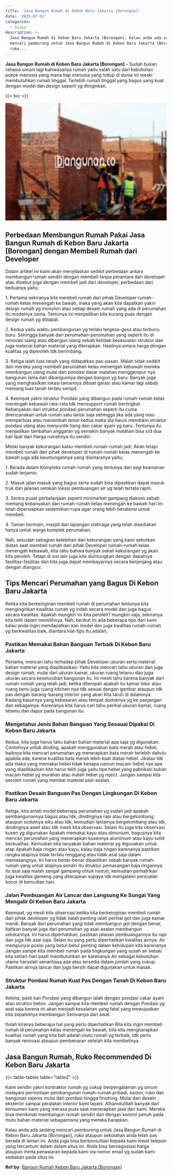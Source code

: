 ```yaml
---
title: 'Jasa Bangun Rumah di Kebon Baru Jakarta [Borongan]'
date: '2025-07-01'
categories:
  - biaya
description: >-
  Jasa Bangun Rumah di Kebon Baru Jakarta [Borongan]. Kalau anda ada sedang
  mencari pemborong untuk Jasa Bangun Rumah di Kebon Baru Jakarta [Borongan],
  ruko...
---
```


**Jasa Bangun Rumah di Kebon Baru Jakarta \[Borongan\]** – Sudah bukan rahasia umum lagi bahwasanya rumah yaitu salah satu dari kebutuhan pokok manusia yang mana tiap manusia yang hidup di dunia ini meski membutuhkan rumah tinggal. Terlebih rumah tinggal yang bagus yang kuat dengan model dan design seperti yg diinginkan.

{{< toc >}}

![Jasa Bangun Rumah di Kebon Baru Jakarta [Borongan]](/images/borong-bangunan-06.png)

## Perbedaan Membangun Rumah Pakai Jasa Bangun Rumah di Kebon Baru Jakarta \[Borongan\] dengan Membeli Rumah dari Developer

Dalam artikel ini kami akan menjelaskan sedikit perbedaan antara membangun rumah sendiri dengan membeli tanpa perantara dari developer atau disebut juga dengan membeli jadi dari developer, perbedaan dari keduanya yaitu;

1\. Pertama sekiranya kita membeli rumah dari pihak Developer rumah-rumah kelas menengah ke bawah, maka yang akan kita dapatkan yakni design rumah yg monoton atau setiap desain rumah yang ada di perumahan itu modelnya sama. Tentunya ini menjadikan kita kurang puas dengan design rumah yg didapat.

2\. Kedua yaitu waktu pembangunan yg terlalu tergesa-gesa atau terburu-buru. Sehingga banyak dari perumahan-perumahan yang seperti itu di renovasi ulang atau dibangun ulang sebab ketidak kesesuaian struktur dan juga material bahan material yang diterapkan. Hasilnya antara harga dengan kualitas yg diperoleh tdk berimbang.

3\. Ketiga ialah luas tanah yang didapatkan pas-pasan. Malah tidak sedikit dari mereka yang membeli perumahan kelas menengah kebawah mereka membangun ulang mulai dari pondasi dasar malahan menggempur nya bangunan lama dan dibangunnya dengan bangun yg baru. Banyak juga yang menghasilkan lokasi tamannya dibuat garasi atau kamar lagi sebab memang luas tanah terlalu sempit.

4\. Keempat yakni struktur Pondasi yang dibangun pada rumah-rumah kelas menengah kebawah rata-rata tdk mensupport rumah bertingkat. Kebanyakan dari struktur pondasi perumahan seperti itu cuma direncanakan untuk rumah satu lantai saja sehingga jika ada yang mau memperluas atau menambah lantai kedua maka dia harus membikin struktur pondasi ulang atau menyuntik tiang dan cakar ayam yg baru. Tentunya itu menjadikan tambahan anggaran yg semakin banyak malahan bisa s/d dua kali lipat dari Harga rumahnya itu sendiri.

Meski banyak kekurangan kalau membeli rumah-rumah jadi, Akan tetapi membeli rumah dari pihak developer di rumah-rumah kelas menengah ke bawah juga ada keuntungannya yang diantaranya yaitu;

1\. Berada dalam Kompleks rumah-rumah yang tentunya dari segi keamanan sudah terjamin.

2\. Masuk jalan masuk yang bagus serta sudah bisa dipastikan dapat masuk truk dan jalanan selokan lokasi pembuangan air yg telah tertata rapih.

3\. Sentra pusat perbelanjaan seperti minimarket gampang diakses sebab memang kebanyakan dari rumah-rumah kelas menengah ke bawah hari ini telah dipersiapkan sedemikian rupa agar orang lebih beratensi untuk membeli.

4\. Taman bermain, masjid dan lapangan olahraga yang telah disediakan hanya untuk warga komplek perumahan.

Nah, sesudah sebagian kelebihan dan kekurangan yang kami sebutkan diatas saat membeli rumah dari pihak Developer rumah-rumah kelas menengah kebawah, kita tahu bahwa banyak sekali kekurangan yg akan kita peroleh. Tetapi di sisi lain juga kita diuntungkan dengan dapatnya fasilitas-fasilitas dan kita juga dapat membayarnya secara berjenjang atau dengan diangsur.

## Tips Mencari Perumahan yang Bagus Di Kebon Baru Jakarta

Ketika kita berkeinginan membeli rumah di perumahan tentunya kita menginginkan kwalitas rumah yg indah secara model dan juga bagus secara kwalitas. Apakah mungkin ini kita peroleh? mungkin saja, sekiranya kita teliti dalam memilihnya. Nah, berikut ini ada beberapa tips dari kami kalau anda ingin mendapatkan kan model dan juga kwalitas rumah-rumah yg berkwalitas baik, diantara kiat-tips Itu adalah;

### Pastikan Memakai Bahan Banguan Terbaik Di Kebon Baru Jakarta

Pertama, mencari tahu terhadap pihak Developer ukuran serta material bahan material yang diaplikasikan. Yaitu kita mencari tahu ukuran dan juga design rumah, mulai dari ukuran kamar, ukuran ruang tetamu dan juga ukuran secara keseluruhan bangunan itu. Ini mesti tahu karena banyak dari rumah-rumah yang telah jadi, ketika ditempati apakah itu kamar tidur atau ruang tamu juga ruang kitchen nya tdk sesuai dengan gambar ataupun tdk pas dengan barang-barang interior yang akan kita taruh di dalamnya. Kadang kasurnya yang kebesaran atau tempat duduknya yg ke panjangan dan sebagainya. Karenanya kita harus cari tahu perihal ukuran kamar, ruang tetamu dan dapur pada bangunan itu.

### Mengetahui Jenis Bahan Banguan Yang Sesauai Dipakai Di Kebon Baru Jakarta

Kedua, kita juga harus tahu bahan bahan material apa saja yg digunakan. Contohnya untuk dinding, apakah menggunakan bata merah atau hebel, baiknya kita mencari perumahan yg menerapkan bata merah terlebih dahulu apabila ada, karena kualitas bata merah lebih kuat diatas hebel. Jikalau tdk ada maka yang memakai hebel tidak kenapa namun macam hebel nya apa yang diaplikasikan kita harus teliti juga yaitu tipe hebel yang pabrikasi bukan macam hebel yg murahan atau malah hebel yg reject. Jangan sampai kita peroleh rumah yang memkai material asal-asalan.

### Pastikan Desain Banguan Pas Dengan Lingkungan Di Kebon Baru Jakarta

Ketiga, kita amati model beberapa perumahan yg sudah jadi apakah pembangunannya bagus atau tdk, dindingnya rapi atau bergelombang ataupun sudutnya siku atau tdk, kemudian lantainya bergelombang atau tdk, dindingnya awet atau tdk mesti kita observasi. Selain itu juga kita observasi kusen yg digunakan Apakah memakai kayu atau almunium, bagusnya kita mencari perumahan yang menerapkan kusennya aluminium atau kayu solid berkualitas. Kemudian kita tanyakan bahan material yg digunakan untuk atap Apakah baja ringan atau kayu, kalau baja ringan karenanya pastikan rangka atapnya tidak terlalu renggang atau tidak asal saja dalam memasangnya. Ini harus benar-benar dipastikan sebab banyak rumah-rumah yang untuk atapnya sendiri itu struktur pemasangan baja ringannya itu asal saja malah sangat gampang untuk runtuh, kemudian perhatrikan juga kwalitas genteng yang diterapkan supaya tdk mengalami persoalan bocor di kemudian hari.

### Jalan Pembuangan Air Lancar dan Langsung Ke Sungai Yang Mengalir Di Kebon Baru Jakarta

Keempat, yg mesti kita observasi ketika kita berkeinginan membeli rumah dari pihak developer yg tidak kalah penting ialah perihal got dan juga kamar mandi. Banyak dari perumahan yang tidak membangun got dengan benar, bahkan banyak juga dari perumahan yg asal-asalan membangun selokannya. Ini harus diperhatikan, pastikan jalanan pembuangannya itu rapi dan juga tdk asal saja. Selain itu yang perlu diperhatikan kwalitas airnya. Air mempunyai posisi yang betul-betul penting dalam kehidupan kita karenanya Jangan sampe kita membeli rumah pada lingkungan yang susah air sebab kita sehari-hari pasti membutuhkan air karenanya Air sebagai kebutuhan utama haruslah senantiasa ada atau tersedia dalam jumlah yang cukup. Pastikan airnya lancar dan juga bersih dapat digunakan untuk masak.

### Struktur Pondasi Rumah Kuat Pas Dengan Tanah Di Kebon Baru Jakarta

Kelima, pasti kan Pondasi yang dibangun ialah dengan pondasi cakar ayam atau struktur beton. Jangan sampai kita membeli rumah dengan Pondasi yg asal saja karena ini akan menjadi kesalahan yang fatal yang mewujudkan kita sepatutnya membangun Semuanya dari awal.

Itulah kiranya beberapa hal yang perlu diperhatikan Bila kita ingin membeli rumah di perumahan kelas menengah ke bawah, bila kita mengharapkan kualitas rumah yang kita beli adalah mutu rumah yg terbaik, tdk perlu banyak renovasi ataupun pembenaran setelah kita membelinya.

## Jasa Bangun Rumah, Ruko Recommended Di Kebon Baru Jakarta

{{< table-tables table="table2" >}}

Kami sendiri yakni kontraktor rumah yg cukup berpengalaman yg umum melayani permintaan pembangunan rumah-rumah pribadi, kantor, ruko dan bangunan sejenis mulai dari pondasi hingga finishing. Mulai dari desain eksterior sampai peralatan interior kami layani. Alhamdulillah banyak dari konsumen kami yang merasa puas saat menerapkan jasa dari kami. Mereka bisa menikmati membangun rumah sendiri dan dengan kontrol penuh pada mutu bahan material sebagaimana yang mereka harapkan.

Kalau anda ada sedang mencari pemborong untuk Jasa Bangun Rumah di Kebon Baru Jakarta \[Borongan\], ruko ataupun sekolahan anda telah pas berada di laman ini. Anda juga bisa berkonsultasi kepada kami lewat telepon yang tercantum dalam dalam situs ini. Anda bisa bernegosiasi harga ataupun minta penawaran kepada kami via nomor email yg sudah kami sediakan pada situs ini.

**Ref by:** [Bangun Rumah Kebon Baru Jakarta [Borongan]](https://id.wikipedia.org/wiki/Bangun)
